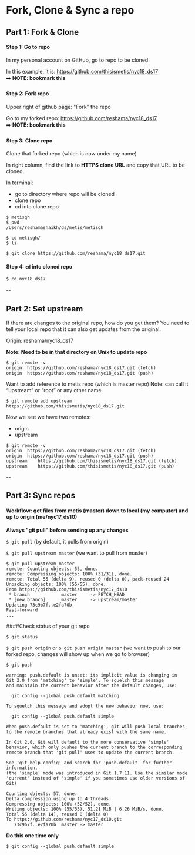 # Fork, Clone & Sync a repo

## Part 1:  Fork & Clone

#### Step 1:  Go to repo
In my personal account on GitHub, go to repo to be cloned.

In this example, it is:  https://github.com/thisismetis/nyc18_ds17  
:arrow_right: **NOTE:  bookmark this**

#### Step 2:  Fork repo
Upper right of github page:  "Fork" the repo

Go to my forked repo: https://github.com/reshama/nyc18_ds17  
:arrow_right: **NOTE:  bookmark this**
 
#### Step 3:  Clone repo
Clone that forked repo (which is now under my name)

In right column, find the link to **HTTPS clone URL** and copy that URL to be cloned.

In terminal: 
* go to directory where repo will be cloned
* clone repo
* cd into clone repo
```
$ metisgh
$ pwd
/Users/reshamashaikh/ds/metis/metisgh

$ cd metisgh/
$ ls

$ git clone https://github.com/reshama/nyc18_ds17.git
```
#### Step 4:  `cd` into cloned repo
```bash
$ cd nyc18_ds17
```

--

## Part 2:  Set upstream

If there are changes to the original repo, how do you get them?  You need to tell your local repo that it can also get updates from the original.

Origin:  reshama/nyc18_ds17


**Note:  Need to be in that directory on Unix to update repo**
```
$ git remote -v
origin	https://github.com/reshama/nyc18_ds17.git (fetch)
origin	https://github.com/reshama/nyc18_ds17.git (push)
```

Want to add reference to metis repo (which is master repo)
Note:  can call it “upstream” or “root” or any other name

```
$ git remote add upstream https://github.com/thisismetis/nyc18_ds17.git
```

Now we see we have two remotes: 
* origin
* upstream
```
$ git remote -v
origin	https://github.com/reshama/nyc18_ds17.git (fetch)
origin	https://github.com/reshama/nyc18_ds17.git (push)
upstream	https://github.com/thisismetis/nyc18_ds17.git (fetch)
upstream	https://github.com/thisismetis/nyc18_ds17.git (push)
```

--

## Part 3:  Sync repos

#### Workflow:  get files from metis (master) down to local (my computer) and up to origin (me/nyc17_ds10)

**Always "git pull" before sending up any changes**

`$ git pull`  (by default, it pulls from origin)

`$ git pull upstream master`  (we want to pull from master)

```
$ git pull upstream master
remote: Counting objects: 55, done.
remote: Compressing objects: 100% (31/31), done.
remote: Total 55 (delta 9), reused 0 (delta 0), pack-reused 24
Unpacking objects: 100% (55/55), done.
From https://github.com/thisismetis/nyc17_ds10
 * branch            master     -> FETCH_HEAD
 * [new branch]      master     -> upstream/master
Updating 73c9b7f..e2fa70b
Fast-forward
...
```

####Check status of your git repo
```
$ git status
```

`$ git push origin` or `$ git push origin master` (we want to push to our forked repo, changes will show up when we go to browser)  

`$ git push`
```
warning: push.default is unset; its implicit value is changing in
Git 2.0 from 'matching' to 'simple'. To squelch this message
and maintain the current behavior after the default changes, use:

  git config --global push.default matching

To squelch this message and adopt the new behavior now, use:

  git config --global push.default simple

When push.default is set to 'matching', git will push local branches
to the remote branches that already exist with the same name.

In Git 2.0, Git will default to the more conservative 'simple'
behavior, which only pushes the current branch to the corresponding
remote branch that 'git pull' uses to update the current branch.

See 'git help config' and search for 'push.default' for further information.
(the 'simple' mode was introduced in Git 1.7.11. Use the similar mode
'current' instead of 'simple' if you sometimes use older versions of Git)

Counting objects: 57, done.
Delta compression using up to 4 threads.
Compressing objects: 100% (52/52), done.
Writing objects: 100% (55/55), 51.21 MiB | 6.26 MiB/s, done.
Total 55 (delta 14), reused 0 (delta 0)
To https://github.com/reshama/nyc17_ds10.git
   73c9b7f..e2fa70b  master -> master

```

**Do this one time only**

`$ git config --global push.default simple`




